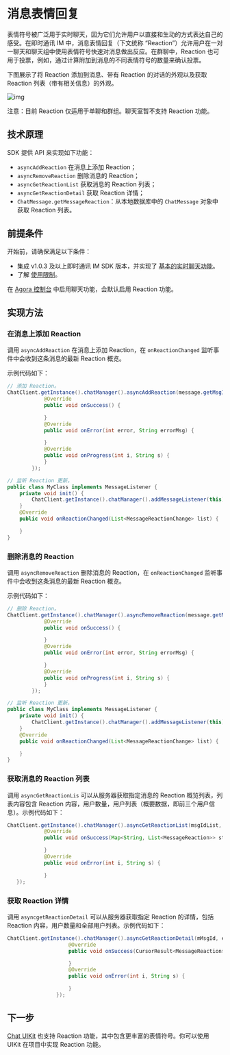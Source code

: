 # 消息表情回复

表情符号被广泛用于实时聊天，因为它们允许用户以直接和生动的方式表达自己的感受。在即时通讯 IM 中，消息表情回复（下文统称 “Reaction”）允许用户在一对一聊天和聊天组中使用表情符号快速对消息做出反应。在群聊中，Reaction 也可用于投票，例如，通过计算附加到消息的不同表情符号的数量来确认投票。

下图展示了将 Reaction 添加到消息、带有 Reaction 的对话的外观以及获取 Reaction 列表（带有相关信息）的外观。

![img](https://web-cdn.agora.io/docs-files/1655257598155)

注意：目前 Reaction 仅适用于单聊和群组。聊天室暂不支持 Reaction 功能。

## 技术原理

SDK 提供 API 来实现如下功能：

- `asyncAddReaction` 在消息上添加 Reaction；
- `asyncRemoveReaction` 删除消息的 Reaction；
- `asyncGetReactionList` 获取消息的 Reaction 列表；
- `asyncGetReactionDetail` 获取 Reaction 详情；
- `ChatMessage.getMessageReaction`：从本地数据库中的 `ChatMessage` 对象中获取 Reaction 列表。

## 前提条件

开始前，请确保满足以下条件：

- 集成 v1.0.3 及以上即时通讯 IM SDK 版本，并实现了 [基本的实时聊天功能](https://docs.agora.io/en/agora-chat/agora_chat_get_started_android?platform=Android)。
- 了解 [使用限制](https://docs.agora.io/en/agora-chat/agora_chat_limitation?platform=Android)。

在 [Agora 控制台](https://console.agora.io/) 中启用聊天功能，会默认启用 Reaction 功能。

## 实现方法

### 在消息上添加 Reaction

调用 `asyncAddReaction` 在消息上添加 Reaction，在 `onReactionChanged` 监听事件中会收到这条消息的最新 Reaction 概览。

示例代码如下：

```java
// 添加 Reaction。
ChatClient.getInstance().chatManager().asyncAddReaction(message.getMsgId(), reaction, new CallBack() {
            @Override
            public void onSuccess() {

            }
            @Override
            public void onError(int error, String errorMsg) {

            }
            @Override
            public void onProgress(int i, String s) {
            }
        });

// 监听 Reaction 更新。
public class MyClass implements MessageListener {
    private void init() {
        ChatClient.getInstance().chatManager().addMessageListener(this);
    }
    @Override
    public void onReactionChanged(List<MessageReactionChange> list) {

    }
}
```

### 删除消息的 Reaction

调用 `asyncRemoveReaction` 删除消息的 Reaction，在 `onReactionChanged` 监听事件中会收到这条消息的最新 Reaction 概览。

示例代码如下：

```java
// 删除 Reaction。
ChatClient.getInstance().chatManager().asyncRemoveReaction(message.getMsgId(), reaction, new CallBack() {
            @Override
            public void onSuccess() {

            }
            @Override
            public void onError(int error, String errorMsg) {

            }
            @Override
            public void onProgress(int i, String s) {
            }
        });

// 监听 Reaction 更新。
public class MyClass implements MessageListener {
    private void init() {
        ChatClient.getInstance().chatManager().addMessageListener(this);
    }
    @Override
    public void onReactionChanged(List<MessageReactionChange> list) {

    }
}
```

### 获取消息的 Reaction 列表

调用 `asyncGetReactionLis` 可以从服务器获取指定消息的 Reaction 概览列表，列表内容包含 Reaction 内容，用户数量，用户列表（概要数据，即前三个用户信息）。示例代码如下：

```java
ChatClient.getInstance().chatManager().asyncGetReactionList(msgIdList, ChatMessage.ChatType.Chat, groupId, new ValueCallBack<Map<String, List<MessageReaction>>>() {
            @Override
            public void onSuccess(Map<String, List<MessageReaction>> stringListMap) {

            }
            @Override
            public void onError(int i, String s) {

            }
   });
```

### 获取 Reaction 详情

调用 `asyncgetReactionDetail` 可以从服务器获取指定 Reaction 的详情，包括 Reaction 内容，用户数量和全部用户列表。示例代码如下：

```java
ChatClient.getInstance().chatManager().asyncGetReactionDetail(mMsgId, emojiconId, pageCurosr, 30, new ValueCallBack<CursorResult<MessageReaction>>() {
                    @Override
                    public void onSuccess(CursorResult<MessageReaction> messageReactionCursorResult) {

                    }
                    @Override
                    public void onError(int i, String s) {

                    }
                });
```

## 下一步

[Chat UIKit](https://docs.agora.io/en/agora-chat/agora_chat_uikit_android?platform=Android) 也支持 Reaction 功能，其中包含更丰富的表情符号。你可以使用 UIKit 在项目中实现 Reaction 功能。